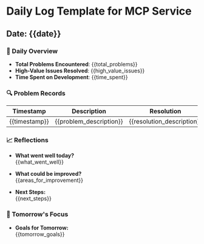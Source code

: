 # Daily Log Template for MCP Service

## Date: {{date}}

### 📝 Daily Overview
- **Total Problems Encountered**: {{total_problems}}
- **High-Value Issues Resolved**: {{high_value_issues}}
- **Time Spent on Development**: {{time_spent}}

### 🔍 Problem Records
| Timestamp           | Description                                   | Resolution                                   | Value Assessment |
|---------------------|-----------------------------------------------|----------------------------------------------|------------------|
| {{timestamp}}       | {{problem_description}}                       | {{resolution_description}}                   | {{value_assessment}} |

### 📈 Reflections
- **What went well today?**  
  {{what_went_well}}

- **What could be improved?**  
  {{areas_for_improvement}}

- **Next Steps:**  
  {{next_steps}}

### 📅 Tomorrow's Focus
- **Goals for Tomorrow:**  
  {{tomorrow_goals}}